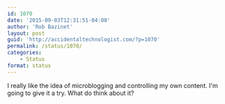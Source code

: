 ```yaml
---
id: 1070
date: '2015-09-03T12:31:51-04:00'
author: 'Rob Bazinet'
layout: post
guid: 'http://accidentaltechnologist.com/?p=1070'
permalink: /status/1070/
categories:
    - Status
format: status
---
```


I really like the idea of microblogging and controlling my own content. I'm going to give it a try. What do think about it?